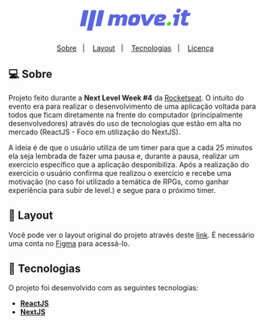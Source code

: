 <h1 align="center">
  <img alt="moveit" title="moveit" src="moveit-next/public/logo-full.svg" width="220px" />
</h1>

<p align="center">
 <a href="#-about">Sobre</a>&nbsp;&nbsp;&nbsp;|&nbsp;&nbsp;&nbsp; 
 <a href="#-layout">Layout</a>&nbsp;&nbsp;&nbsp;|&nbsp;&nbsp;&nbsp;
 <a href="#-tech">Tecnologias</a>&nbsp;&nbsp;&nbsp;|&nbsp;&nbsp;&nbsp;
 <a href="#-license">Licença</a>
</p>

## 💻 Sobre

Projeto feito durante a <strong>Next Level Week #4</strong> da <a href="http://app.rocketseat.com.br">Rocketseat</a>. O intuito do evento era para realizar o desenvolvimento de uma aplicação voltada para todos que ficam diretamente na frente do computador (principalmente desenvolvedores) através do uso de tecnologias que estão em alta no mercado (ReactJS - Foco em utilização do NextJS).

A ideia é de que o usuário utiliza de um timer para que a cada 25 minutos ela seja lembrada de fazer uma pausa e, durante a pausa, realizar um exercício específico que a aplicação desponibiliza. Após a realização do exercício o usuário confirma que realizou o exercício e recebe uma motivação (no caso foi utilizado a temática de RPGs, como ganhar experiência para subir de level.) e segue para o próximo timer.

## 🎨 Layout

<pd>
  Você pode ver o layout original do projeto através deste <a href="https://www.figma.com/file/ge20pu3ofMOKoliUyKx1Nl/Move.it-1.0/" alt="Link para o layout">link</a>. É necessário uma conta no <a href="https://figma.com/" alt="Homepage do Figma">Figma</a> para acessá-lo.
</p>

## 🚀 Tecnologias

O projeto foi desenvolvido com as seguintes tecnologias:

- **[ReactJS](https://developer.mozilla.org/en-US/docs/Glossary/HTML)**
- **[NextJS](https://sass-lang.com/documentation/syntax)**
